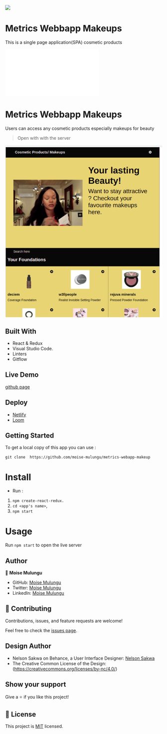 ![](https://img.shields.io/badge/Microverse-blueviolet)

# Metrics Webbapp Makeups
This is a single page application(SPA) cosmetic products 

![](file:///home/moise/Leaderboard-project/dist/index.html)

# Metrics Webbapp Makeups
Users can access any cosmetic products especially makeups for beauty


> Open with with the server

![screenshot](src/assets/images/Screenshot.png)

## Built With

- React & Redux
- Visual Studio Code.
- Linters
- Gitflow

## Live Demo

[github page](https://github.com/moise-mulungu/metrics-webapp-makeup)

## Deploy

- [Netlify](https://comfy-alpaca-a10613.netlify.app)
- [Loom](https://www.loom.com/share/4c92f09f1de34992857c6ae869365980)

## Getting Started

To get a local copy of this app you can use :
```
git clone  https://github.com/moise-mulungu/metrics-webapp-makeup
```
# Install

- Run :
1. `npm create-react-redux.`
2. `cd <app's name>`,
3. `npm start`

# Usage

Run `npm start` to open the live server

## Author

👤 **Moise Mulungu**

- GitHub: [Moise Mulungu](https://github.com/moise-mulungu)
- Twitter: [Moise Mulungu](https://twitter.com/moise_mulungu)
- LinkedIn: [Moise Mulungu](https://www.linkedin.com/in/moisemulungu/)

## 🤝 Contributing

Contributions, issues, and feature requests are welcome!

Feel free to check the [issues page](https://github.com/moise-mulungu/metrics-webapp-makeup/issues).

## Design Author

- Nelson Sakwa on Behance, a User Interface Designer: [Nelson Sakwa](http://sakwadesign.com/)
- The Creative Common License of the Design: (https://creativecommons.org/licenses/by-nc/4.0/)

## Show your support

Give a ⭐️ if you like this project!

## 📝 License

This project is [MIT](./MIT.md) licensed.
 